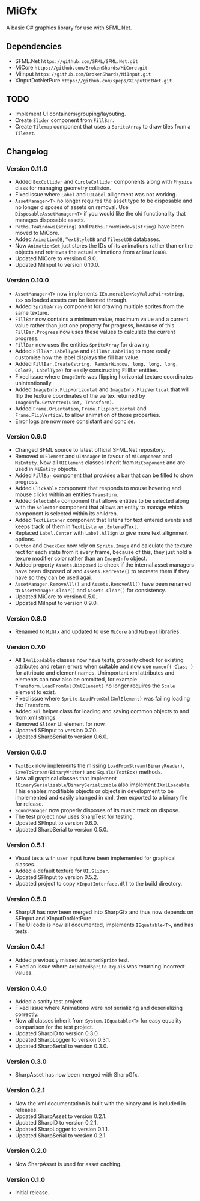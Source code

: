 ﻿# MiGfx
A basic C# graphics library for use with SFML.Net.

## Dependencies
- SFML.Net `https://github.com/SFML/SFML.Net.git`
- MiCore `https://github.com/BrokenShards/MiCore.git`
- MiInput `https://github.com/BrokenShards/MiInput.git`
- XInputDotNetPure `https://github.com/speps/XInputDotNet.git`

## TODO
- Implement UI containers/grouping/layouting.
- Create `Slider` component from `FillBar`.
- Create `Tilemap` component that uses a `SpriteArray` to draw tiles from a `Tileset`.

## Changelog

### Version 0.11.0
- Added `BoxCollider` and `CircleCollider` components along with `Physics` class for managing
  geometry collision.
- Fixed issue where `Label` and `UILabel` allignment was not working.
- `AssetManager<T>` no longer requires the asset type to be disposable and no longer disposes of
  assets on removal. Use `DisposableAssetManager<T>` if you would like the old functionality that
  manages disposable assets.
- `Paths.ToWindows(string)` and `Paths.FromWindows(string)` have been moved to MiCore.
- Added `AnimationDB`, `TextStyleDB` and `TilesetDB` databases.
- Now `AnimationSet` just stores the IDs of its animations rather than entire objects and retrieves
  the actual animations from `AnimationDB`.
- Updated MiCore to version 0.9.0.
- Updated MiInput to version 0.10.0.

### Version 0.10.0
- `AssetManager<T>` now implements `IEnumerable<KeyValuePair<string, T>>` so loaded assets can be
  iterated through.
- Added `SpriteArray` component for drawing multiple sprites from the same texture.
- `FillBar` now contains a minimum value, maximum value and a current value rather than just one
  property for progress, because of this `FillBar.Progress` now uses these values to calculate the
  current progress.
- `FillBar` now uses the entities `SpriteArray` for drawing.
- Added `FillBar.LabelType` and `FillBar.Labeling` to more easily customise how the label displays
  the fill bar value.
- Added `FillBar.Create(string, RenderWindow, long, long, long, Color?, LabelType)` for easily
  constructing FillBar entities.
- Fixed issue where `ImageInfo` was flipping horizontal texture coordinates unintentionally.
- Added `ImageInfo.FlipHorizontal` and `ImageInfo.FlipVertical` that will flip the texture 
  coordinates of the vertex returned by `ImageInfo.GetVertex(uint, Transform)`.
- Added `Frame.Orientation`, `Frame.FlipHorizontal` and `Frame.FlipVertical` to allow animation of
  those properties.
- Error logs are now more consistant and concise.

### Version 0.9.0
- Changed SFML source to latest official SFML.Net repository.
- Removed `UIElement` and `UIManager` in favour of `MiComponent` and `MiEntity`. Now all `UIElement`
  classes inherit from `MiComponent` and are used in `MiEntity` objects.
- Added `FillBar` component that provides a bar that can be filled to show progress.
- Added `Clickable` component that responds to mouse hovering and mouse clicks within an entities
  `Transform`.
- Added `Selectable` component that allows entities to be selected along with the `Selector`
  component that allows an entity to manage which component is selected within its children.
- Added `TextListener` component that listens for text entered events and keeps track of them in
  `TextListener.EnteredText`.
- Replaced `Label.Center` with `Label.Allign` to give more text allignment options.
- `Button` and `CheckBox` now rely on `Sprite.Image` and calculate the texture rect for each state 
  from it every frame, because of this, they just hold a texure modifier color rather than an
  `ImageInfo` object.
- Added property `Assets.Disposed` to check if the internal asset managers have been disposed of and 
  `Assets.Recreate()` to recreate them if they have so they can be used agai.
- `AssetManager.RemoveAll()` and `Assets.RemoveAll()` have been renamed to `AssetManager.Clear()`
  and `Assets.Clear()` for consistency.
- Updated MiCore to version 0.5.0.
- Updated MiInput to version 0.9.0.

### Version 0.8.0
- Renamed to `MiGfx` and updated to use `MiCore` and `MiInput` libraries.

### Version 0.7.0
- All `IXmlLoadable` classes now have tests, properly check for existing attributes and return 
  errors when suitable and now use `nameof( Class )` for attribute and element names. Unimportant xml
  attributes and elements can now also be ommitted, for example `Transform.LoadFromXml(XmlElement)`
  no longer requires the `Scale` element to exist.
- Fixed issue where `Sprite.LoadFromXml(XmlElement)` was failing loading the `Transform`.
- Added `Xml` helper class for loading and saving common objects to and from xml strings.
- Removed `Slider` UI element for now.
- Updated SFInput to version 0.7.0.
- Updated SharpSerial to version 0.6.0.

### Version 0.6.0
- `TextBox` now implements the missing `LoadFromStream(BinaryReader)`, `SaveToStream(BinaryWriter)`
  and `Equals(TextBox)` methods.
- Now all graphical classes that implement `IBinarySerializable`/`BinarySerializable` also 
  implement `IXmlLoadable`. This enables modifiable objects or objects in development to be 
  implemented and easily changed in xml, then exported to a binary file for release.
- `SoundManager` now properly disposes of its music track on dispose.
- The test project now uses SharpTest for testing.
- Updated SFInput to version 0.6.0.
- Updated SharpSerial to version 0.5.0.

### Version 0.5.1
- Visual tests with user input have been implemented for graphical classes.
- Added a default texture for `UI.Slider`.
- Updated SFInput to version 0.5.2.
- Updated project to copy `XInputInterface.dll` to the build directory.

### Version 0.5.0
- SharpUI has now been merged into SharpGfx and thus now depends on SFInput and XInputDotNetPure.
- The UI code is now all documented, implements `IEquatable<T>`, and has tests.

### Version 0.4.1
- Added previously missed `AnimatedSprite` test.
- Fixed an issue where `AnimatedSprite.Equals` was returning incorrect values.

### Version 0.4.0
- Added a sanity test project.
- Fixed issue where Animations were not serializing and deserializing correctly.
- Now all classes inherit from `System.IEquatable<T>` for easy equality comparison for the test 
  project.
- Updated SharpID to version 0.3.0.
- Updated SharpLogger to version 0.3.1.
- Updated SharpSerial to version 0.3.0.

### Version 0.3.0
- SharpAsset has now been merged with SharpGfx.

### Version 0.2.1
- Now the xml documentation is built with the binary and is included in releases.
- Updated SharpAsset to version 0.2.1.
- Updated SharpID to version 0.2.1.
- Updated SharpLogger to version 0.1.1.
- Updated SharpSerial to version 0.2.1.

### Version 0.2.0
- Now SharpAsset is used for asset caching.

### Version 0.1.0
- Initial release.
